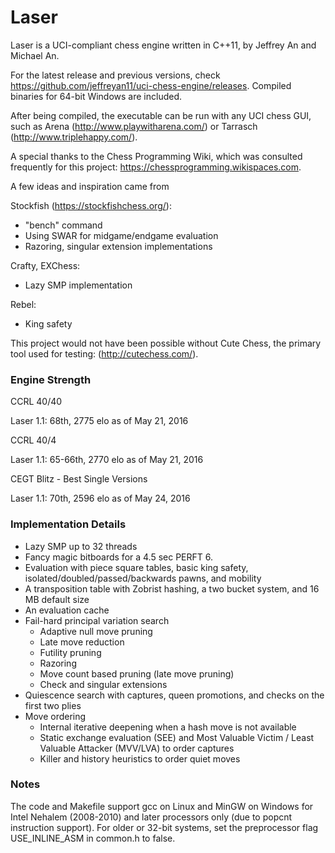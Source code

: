 # Laser
Laser is a UCI-compliant chess engine written in C++11, by Jeffrey An and Michael An.

For the latest release and previous versions, check https://github.com/jeffreyan11/uci-chess-engine/releases. Compiled binaries for 64-bit Windows are included.

After being compiled, the executable can be run with any UCI chess GUI, such as Arena (http://www.playwitharena.com/) or Tarrasch (http://www.triplehappy.com/).

A special thanks to the Chess Programming Wiki, which was consulted frequently for this project: https://chessprogramming.wikispaces.com.

A few ideas and inspiration came from

Stockfish (https://stockfishchess.org/):
- "bench" command
- Using SWAR for midgame/endgame evaluation
- Razoring, singular extension implementations

Crafty, EXChess:
- Lazy SMP implementation

Rebel:
- King safety

This project would not have been possible without Cute Chess, the primary tool used for testing: (http://cutechess.com/).


### Engine Strength
CCRL 40/40

Laser 1.1: 68th, 2775 elo as of May 21, 2016

CCRL 40/4

Laser 1.1: 65-66th, 2770 elo as of May 21, 2016

CEGT Blitz - Best Single Versions

Laser 1.1: 70th, 2596 elo as of May 24, 2016


### Implementation Details
- Lazy SMP up to 32 threads
- Fancy magic bitboards for a 4.5 sec PERFT 6.
- Evaluation with piece square tables, basic king safety, isolated/doubled/passed/backwards pawns, and mobility
- A transposition table with Zobrist hashing, a two bucket system, and 16 MB default size
- An evaluation cache
- Fail-hard principal variation search
  - Adaptive null move pruning
  - Late move reduction
  - Futility pruning
  - Razoring
  - Move count based pruning (late move pruning)
  - Check and singular extensions
- Quiescence search with captures, queen promotions, and checks on the first two plies
- Move ordering
  - Internal iterative deepening when a hash move is not available
  - Static exchange evaluation (SEE) and Most Valuable Victim / Least Valuable Attacker (MVV/LVA) to order captures
  - Killer and history heuristics to order quiet moves


### Notes
The code and Makefile support gcc on Linux and MinGW on Windows for Intel Nehalem (2008-2010) and later processors only (due to popcnt instruction support). For older or 32-bit systems, set the preprocessor flag USE_INLINE_ASM in common.h to false.